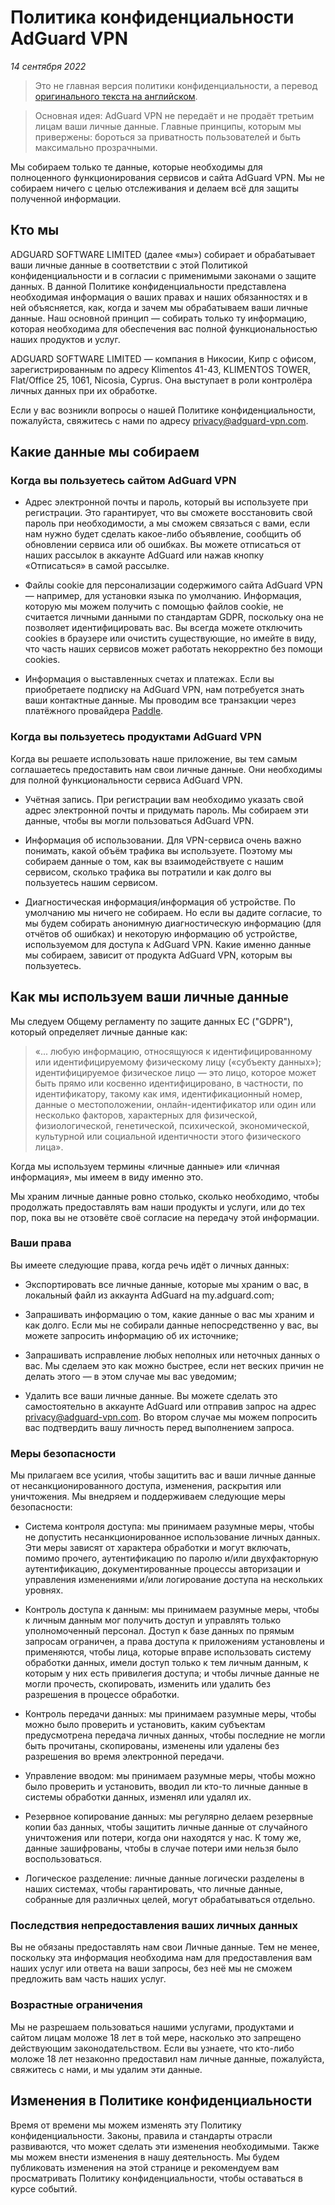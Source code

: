 # Политика конфиденциальности AdGuard VPN
*14 сентября 2022*

> Это не главная версия политики конфиденциальности, а перевод [оригинального текста на английском](https://adguard-vpn.com/en/privacy.html).

> Основная идея: AdGuard VPN не передаёт и не продаёт третьим лицам ваши личные данные. Главные принципы, которым мы привержены: бороться за приватность пользователей и быть максимально прозрачными.

Мы собираем только те данные, которые необходимы для полноценного функционирования сервисов и сайта AdGuard VPN. Мы не собираем ничего с целью отслеживания и делаем всё для защиты полученной информации.

## Кто мы

ADGUARD SOFTWARE LIMITED (далее «мы») собирает и обрабатывает ваши личные данные в соответствии с этой Политикой конфиденциальности и в согласии с применимыми законами о защите данных. В данной Политике конфиденциальности представлена необходимая информация о ваших правах и наших обязанностях и в ней объясняется, как, когда и зачем мы обрабатываем ваши личные данные. Наш основной принцип — собирать только ту информацию, которая необходима для обеспечения вас полной функциональностью наших продуктов и услуг.

ADGUARD SOFTWARE LIMITED — компания в Никосии, Кипр с офисом, зарегистрированным по адресу Klimentos 41-43, KLIMENTOS TOWER, Flat/Office 25, 1061, Nicosia, Cyprus. Она выступает в роли контролёра личных данных при их обработке.

Если у вас возникли вопросы о нашей Политике конфиденциальности, пожалуйста, свяжитесь с нами по адресу privacy@adguard-vpn.com.

## Какие данные мы собираем

### Когда вы пользуетесь сайтом AdGuard VPN

* Адрес электронной почты и пароль, который вы используете при регистрации. Это гарантирует, что вы сможете восстановить свой пароль при необходимости, а мы сможем связаться с вами, если нам нужно будет сделать какое-либо объявление, сообщить об обновлении сервиса или об ошибках. Вы можете отписаться от наших рассылок в аккаунте AdGuard или нажав кнопку «Отписаться» в самой рассылке.

* Файлы cookie для персонализации содержимого сайта AdGuard VPN — например, для установки языка по умолчанию. Информация, которую мы можем получить с помощью файлов cookie, не считается личными данными по стандартам GDPR, поскольку она не позволяет идентифицировать вас. Вы всегда можете отключить cookies в браузере или очистить существующие, но имейте в виду, что часть наших сервисов может работать некорректно без помощи cookies.

* Информация о выставленных счетах и платежах. Если вы приобретаете подписку на AdGuard VPN, нам потребуется знать ваши контактные данные. Мы проводим все транзакции через платёжного провайдера [Paddle](https://paddle.com/).

### Когда вы пользуетесь продуктами AdGuard VPN

Когда вы решаете использовать наше приложение, вы тем самым соглашаетесь предоставить нам свои личные данные. Они необходимы для полной функциональности сервиса AdGuard VPN.

* Учётная запись. При регистрации вам необходимо указать свой адрес электронной почты и придумать пароль. Мы собираем эти данные, чтобы вы могли пользоваться AdGuard VPN.

* Информация об использовании. Для VPN-сервиса очень важно понимать, какой объём трафика вы используете. Поэтому мы собираем данные о том, как вы взаимодействуете с нашим сервисом, сколько трафика вы потратили и как долго вы пользуетесь нашим сервисом.

* Диагностическая информация/информация об устройстве. По умолчанию мы ничего не собираем. Но если вы дадите согласие, то мы будем собирать анонимную диагностическую информацию (для отчётов об ошибках) и некоторую информацию об устройстве, используемом для доступа к AdGuard VPN. Какие именно данные мы собираем, зависит от продукта AdGuard VPN, которым вы пользуетесь.

## Как мы используем ваши личные данные

Мы следуем Общему регламенту по защите данных ЕС ("GDPR"), который определяет личные данные как:

> «... любую информацию, относящуюся к идентифицированному или идентифицируемому физическому лицу («субъекту данных»); идентифицируемое физическое лицо — это лицо, которое может быть прямо или косвенно идентифицировано, в частности, по идентификатору, такому как имя, идентификационный номер, данные о местоположении, онлайн-идентификатор или один или несколько факторов, характерных для физической, физиологической, генетической, психической, экономической, культурной или социальной идентичности этого физического лица».

Когда мы используем термины «личные данные» или «личная информация», мы имеем в виду именно это.

Мы храним личные данные ровно столько, сколько необходимо, чтобы продолжать предоставлять вам наши продукты и услуги, или до тех пор, пока вы не отзовёте своё согласие на передачу этой информации.

### Ваши права

Вы имеете следующие права, когда речь идёт о личных данных:

* Экспортировать все личные данные, которые мы храним о вас, в локальный файл из аккаунта AdGuard на my.adguard.com;

* Запрашивать информацию о том, какие данные о вас мы храним и как долго. Если мы не собирали данные непосредственно у вас, вы можете запросить информацию об их источнике;

* Запрашивать исправление любых неполных или неточных данных о вас. Мы сделаем это как можно быстрее, если нет веских причин не делать этого — в этом случае мы вас уведомим;

* Удалить все ваши личные данные. Вы можете сделать это самостоятельно в аккаунте AdGuard или отправив запрос на адрес privacy@adguard-vpn.com. Во втором случае мы можем попросить вас подтвердить вашу личность перед выполнением запроса.

### Меры безопасности

Мы прилагаем все усилия, чтобы защитить вас и ваши личные данные от несанкционированного доступа, изменения, раскрытия или уничтожения. Мы внедряем и поддерживаем следующие меры безопасности:

* Система контроля доступа: мы принимаем разумные меры, чтобы не допустить несанкционированное использование личных данных. Эти меры зависят от характера обработки и могут включать, помимо прочего, аутентификацию по паролю и/или двухфакторную аутентификацию, документированные процессы авторизации и управления изменениями и/или логирование доступа на нескольких уровнях.

* Контроль доступа к данным: мы принимаем разумные меры, чтобы к личным данным мог получить доступ и управлять только уполномоченный персонал. Доступ к базе данных по прямым запросам ограничен, а права доступа к приложениям установлены и применяются, чтобы лица, которые вправе использовать систему обработки данных, имели доступ только к тем личным данным, к которым у них есть привилегия доступа; и чтобы личные данные не могли прочесть, скопировать, изменить или удалить без разрешения в процессе обработки.

* Контроль передачи данных: мы принимаем разумные меры, чтобы можно было проверить и установить, каким субъектам предусмотрена передача личных данных, чтобы последние не могли быть прочитаны, скопированы, изменены или удалены без разрешения во время электронной передачи.

* Управление вводом: мы принимаем разумные меры, чтобы можно было проверить и установить, вводил ли кто-то личные данные в системы обработки данных, изменял или удалял их.

* Резервное копирование данных: мы регулярно делаем резервные копии баз данных, чтобы защитить личные данные от случайного уничтожения или потери, когда они находятся у нас. К тому же, данные зашифрованы, чтобы в случае потери ими нельзя было воспользоваться.

* Логическое разделение: личные данные логически разделены в наших системах, чтобы гарантировать, что личные данные, собранные для различных целей, могут обрабатываться отдельно.

### Последствия непредоставления ваших личных данных

Вы не обязаны предоставлять нам свои Личные данные. Тем не менее, поскольку эта информация необходима нам для предоставления вам наших услуг или ответа на ваши запросы, без неё мы не сможем предложить вам часть наших услуг.

### Возрастные ограничения

Мы не разрешаем пользоваться нашими услугами, продуктами и сайтом лицам моложе 18 лет в той мере, насколько это запрещено действующим законодательством. Если вы узнаете, что кто-либо моложе 18 лет незаконно предоставил нам личные данные, пожалуйста, свяжитесь с нами, и мы удалим эти данные.

## Изменения в Политике конфиденциальности

Время от времени мы можем изменять эту Политику конфиденциальности. Законы, правила и стандарты отрасли развиваются, что может сделать эти изменения необходимыми. Также мы можем внести изменения в нашу деятельность. Мы будем публиковать изменения на этой странице и рекомендуем вам просматривать Политику конфиденциальности, чтобы оставаться в курсе событий.